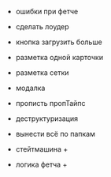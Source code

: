 - ошибки при фетче
- сделать лоудер
- кнопка загрузить больше
- разметка одной карточки
- разметка сетки
- модалка

- прописть пропТайпс
- деструктуризация
- вынести всё по папкам

- стейтмашина +
- логика фетча +
